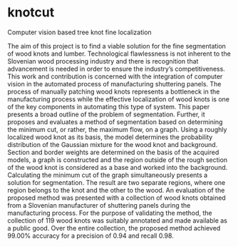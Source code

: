 # knotcut
Computer vision based tree knot fine localization

The aim of this project is to find a viable solution for the fine segmentation of wood knots and lumber. Technological flawlessness is not inherent to the Slovenian wood processing industry and there is recognition that advancement is needed in order to ensure the industry’s competitiveness. This work and contribution is concerned with the integration of computer vision in the automated process of manufacturing shuttering panels. The process of manually patching wood knots represents a bottleneck in the manufacturing process while the effective localization of wood knots is one of the key components in automating this type of system. This paper presents a broad outline of the problem of segmentation. Further, it proposes and evaluates a method of segmentation based on determining the minimum cut, or rather, the maximum flow, on a graph. Using a roughly localized wood knot as its basis, the model determines the probability distribution of the Gaussian mixture for the wood knot and background. Section and border weights are determined on the basis of the acquired models, a graph is constructed and the region outside of the rough section of the wood knot is considered as a base and worked into the background. Calculating the minimum cut of the graph simultaneously presents a solution for segmentation. The result are two separate regions, where one region belongs to the knot and the other to the wood. An evaluation of the proposed method was presented with a collection of wood knots obtained from a Slovenian manufacturer of shuttering panels during the manufacturing process. For the purpose of validating the method, the collection of 119 wood knots was suitably annotated and made available as a public good. Over the entire collection, the proposed method achieved 99.00% accuracy for a precision of 0.94 and recall 0.98.
